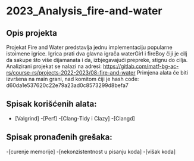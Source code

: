 # 2023_Analysis_fire-and-water

## Opis projekta

Projekat Fire and Water predstavlja jednu implementaciju popularne istoimene igrice. Igrica prati dva glavna igrača waterGirl i fireBoy čiji je cilj da sakupe što više dijamanata i da, izbjegavajući prepreke, stignu do cilja. 
Analizirani projekat se nalazi na adresi: https://gitlab.com/matf-bg-ac-rs/course-rs/projects-2022-2023/08-fire-and-water
Primjena alata će biti izvršena na main grani, nad komitom čiji je hash code: d60da1e537620c22e79a23ad0c8573299d8befa7

## Spisak korišćenih alata:
- [Valgrind]
-[Perf]
-[Clang-Tidy i Clazy]
-[Clangd]

## Spisak pronađenih grešaka:
-[curenje memorije]
-[nekonzistentnost u pisanju koda]
-[višak koda]
